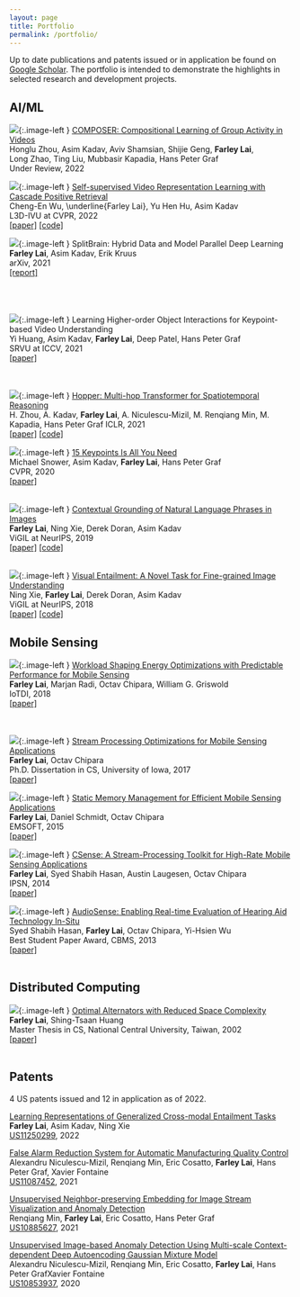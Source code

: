```yaml
---
layout: page
title: Portfolio
permalink: /portfolio/
---
```


<style type="text/css">
.image-left {
  display: block;
  margin-top: 5px;  
  margin-right: 15px;
  margin-bottom: 5px;
	width: 240px;
	height: auto;
  float: left;
}
</style>

Up to date publications and patents issued or in application be found on [Google Scholar](https://bit.ly/3taq2VT).
The portfolio is intended to demonstrate the highlights in selected research and development projects.

[//]: # (## Blockchain)

## AI/ML

[![](../images/Composer.png)](){:.image-left }
[<u>COMPOSER: Compositional Learning of Group Activity in Videos</u>](https://bit.ly/3NcHKzU)  
Honglu Zhou, Asim Kadav, Aviv Shamsian, Shijie Geng, **Farley Lai**,  
Long Zhao, Ting Liu, Mubbasir Kapadia, Hans Peter Graf   
Under Review, 2022  


[![](../images/CPR.png)](){:.image-left }
<u>Self-supervised Video Representation Learning with Cascade Positive Retrieval</u>  
Cheng-En Wu, \underline{Farley Lai}, Yu Hen Hu, Asim Kadav  
L3D-IVU at CVPR, 2022  
[[paper]](https://bit.ly/3GK55X3) [[code]](https://bit.ly/3x9X2zT)  


[![](../images/SplitBrain.png)](){:.image-left }
SplitBrain: Hybrid Data and Model Parallel Deep Learning  
**Farley Lai**, Asim Kadav, Erik Kruus  
arXiv, 2021  
[[report]](https://bit.ly/3NggDnp)  
<br/>
<br/>
<br/>


[![](../images/KeyNet.png)](){:.image-left }
Learning Higher-order Object Interactions for Keypoint-based Video Understanding  
Yi Huang, Asim Kadav, **Farley Lai**, Deep Patel, Hans Peter Graf  
SRVU at ICCV, 2021  
[[paper]](https://bit.ly/3NcLgKI)  
<br/>
<br/>


[![](../images/Hopper.png)](){:.image-left }
<u>Hopper: Multi-hop Transformer for Spatiotemporal Reasoning</u>  
H. Zhou, A. Kadav, **Farley Lai**, A. Niculescu-Mizil, M. Renqiang Min, M. Kapadia, Hans Peter Graf
ICLR, 2021  
[[paper]](https://bit.ly/3aCSOrJ) [[code]](https://github.com/necla-ml/cater-h)  


[![](../images/KeyTrack.png)](){:.image-left }
<u>15 Keypoints Is All You Need</u>  
Michael Snower, Asim Kadav, **Farley Lai**, Hans Peter Graf  
CVPR, 2020  
[[paper]](https://bit.ly/3zehNvM)  
<br/>


[![](../images/grounding.png)](){:.image-left }
<u>Contextual Grounding of Natural Language Phrases in Images</u>  
**Farley Lai**, Ning Xie, Derek Doran, Asim Kadav  
ViGIL at NeurIPS, 2019  
[[paper]](https://bit.ly/3NaDfG8) [[code]](https://bit.ly/3NUqijL)  
<br/>


[![](../images/VET.jpg)](){:.image-left }
<u>Visual Entailment: A Novel Task for Fine-grained Image Understanding</u>  
Ning Xie, **Farley Lai**, Derek Doran, Asim Kadav  
ViGIL at NeurIPS, 2018  
[[paper]](https://bit.ly/3M8KxZp) [[code]](https://bit.ly/3x6FJOG)  


## Mobile Sensing

[![](../images/Gratis.png)](){:.image-left }
<u style='font-size: 14px'>Workload Shaping Energy Optimizations with Predictable Performance for Mobile Sensing</u>  
**Farley Lai**, Marjan Radi, Octav Chipara, William G. Griswold  
IoTDI, 2018  
[[paper]](https://bit.ly/3aCODft)  
<br/>
<br/>

[![](../images/SPO_MSA.png)](){:.image-left }
<u>Stream Processing Optimizations for Mobile Sensing Applications</u>  
**Farley Lai**, Octav Chipara  
Ph.D. Dissertation in CS, University of Iowa, 2017  
[[paper]](https://bit.ly/3tauR1h)  


[![](../images/ESMS.png)](){:.image-left }
<u>Static Memory Management for Efficient Mobile Sensing Applications</u>  
**Farley Lai**, Daniel Schmidt, Octav Chipara  
EMSOFT, 2015  
[[paper]](https://bit.ly/3m8PuHo)  


[![](../images/CSense.png)](){:.image-left }
<u>CSense: A Stream-Processing Toolkit for High-Rate Mobile Sensing Applications</u>  
**Farley Lai**, Syed Shabih Hasan, Austin Laugesen, Octav Chipara  
IPSN, 2014  
[[paper]](https://bit.ly/3x5WoTY)  


[![](../images/AudioSense.jpg)](){:.image-left }
<u>AudioSense: Enabling Real-time Evaluation of Hearing Aid Technology In-Situ</u>  
Syed Shabih Hasan, **Farley Lai**, Octav Chipara, Yi-Hsien Wu  
Best Student Paper Award, CBMS, 2013  
[[paper]](https://bit.ly/3Nbw7JD)  
<br/>

## Distributed Computing

[![](../images/alternator.png)](){:.image-left }
<u>Optimal Alternators with Reduced Space Complexity</u>  
**Farley Lai**, Shing-Tsaan Huang  
Master Thesis in CS, National Central University, Taiwan, 2002  
[[paper]](https://bit.ly/3ta4LM2)  
<br/>


## Patents

4 US patents issued and 12 in application as of 2022.

<u>Learning Representations of Generalized Cross-modal Entailment Tasks</u>  
**Farley Lai**, Asim Kadav, Ning Xie  
[US11250299](https://bit.ly/39603Yz), 2022


<u>False Alarm Reduction System for Automatic Manufacturing Quality Control</u>  
Alexandru Niculescu-Mizil, Renqiang Min, Eric Cosatto, **Farley Lai**, Hans Peter Graf, Xavier Fontaine  
[US11087452](https://bit.ly/3zcCesQ), 2021


<u>Unsupervised Neighbor-preserving Embedding for Image Stream Visualization and Anomaly Detection</u>  
Renqiang Min, **Farley Lai**, Eric Cosatto, Hans Peter Graf  
[US10885627](https://bit.ly/3xeeVh6), 2021


<u style='font-size: 14px'>Unsupervised Image-based Anomaly Detection Using Multi-scale Context-dependent Deep Autoencoding Gaussian Mixture Model</u>  
Alexandru Niculescu-Mizil, Renqiang Min, Eric Cosatto, **Farley Lai**, Hans Peter GrafXavier Fontaine  
[US10853937](https://bit.ly/3GGEB97), 2020
